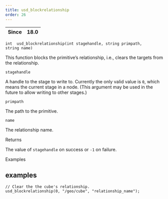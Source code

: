 ```yaml
---
title: usd_blockrelationship
order: 26
---
```

| Since | 18.0 |
| --- | --- |

`int  usd_blockrelationship(int stagehandle, string primpath, string name)`

This function blocks the primitive’s relationship, i.e., clears the targets from the relationship.

`stagehandle`

A handle to the stage to write to. Currently the only valid value is `0`, which means the current stage in a node. (This argument may be used in the future to allow writing to other stages.)

`primpath`

The path to the primitive.

`name`

The relationship name.

Returns

The value of `stagehandle` on success or `-1` on failure.

Examples

## examples

```vex
// Clear the the cube's relationship.
usd_blockrelationship(0, "/geo/cube", "relationship_name");

```
